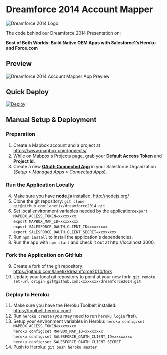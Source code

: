 # Dreamforce 2014 Account Mapper

![Dreamforce 2014 Logo](http://www.pardot.com/wp-content/uploads/2014/07/dreamforce_banner_1200x300.jpg)

The code behind our Dreamforce 2014 Presentation on:

**Best of Both Worlds: Build Native OEM Apps with Salesforce1’s Heroku and Force.com**

## Preview

![Dreamforce 2014 Account Mapper App Preview](https://www.dropbox.com/s/29bsxfwhxucy7ti/dreamforce14-app-preview.png?dl=1)

## Quick Deploy

[![Deploy](https://www.herokucdn.com/deploy/button.png)](https://heroku.com/deploy)

## Manual Setup & Deployment

### Preparation

1. Create a Mapbox account and a project at https://www.mapbox.com/projects/.
2. While on Mabpox's Projects page, grab your **Default Access Token** and **Project Id**.
3. Create a new **[OAuth Connected App](https://help.salesforce.com/apex/HTViewHelpDoc?id=connected_app_create.htm)** in your Salesforce Organization (_Setup > Managed Apps > Connected Apps_).

### Run the Application Locally

4. Make sure you have **node.js** installed: http://nodejs.org/
5. Clone the git repository: `git clone git@github.com:lanetix/dreamforce2014.git`
6. Set local environment variables needed by the application:`export MAPBOX_ACCESS_TOKEN=xxxxxxxx`<br />`export MAPBOX_MAP_ID=xxxxxxxx`<br />`export SALESFORCE_OAUTH_CLIENT_ID=xxxxxxxx`<br />`export SALESFORCE_OAUTH_CLIENT_SECRET=xxxxxxxx`
7. Run `npm install` to install the application's dependencies.
8. Run the app with `npm start` and check it out at http://localhost:3000.

### Fork the Application on GitHub

9. Create a fork of the git repository: https://github.com/lanetix/dreamforce2014/fork
10. Update your local git repository to point at your new fork: `git remote set-url origin git@github.com:xxxxxxxx/dreamforce2014.git`

### Deploy to Heroku

11. Make sure you have the Heroku Toolbelt installed: https://toolbelt.heroku.com/
12. Run `heroku create` (you may need to run `heroku login` first).
13. Setup your environment variables in Heroku: `heroku config:set MAPBOX_ACCESS_TOKEN=xxxxxxxx`<br />`heroku config:set MAPBOX_MAP_ID=xxxxxxxx`<br />`heroku config:set SALESFORCE_OAUTH_CLIENT_ID=xxxxxxxx`<br />`heroku config:set SALESFORCE_OAUTH_CLIENT_SECRET`
14. Push to Heroku: `git push heroku master`
